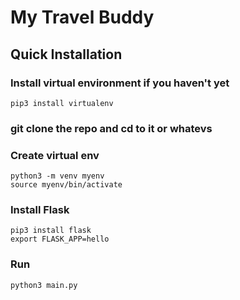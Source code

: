 # My Travel Buddy

## Quick Installation

### Install virtual environment if you haven't yet
```
pip3 install virtualenv
```

### git clone the repo and cd to it or whatevs

### Create virtual env
```
python3 -m venv myenv
source myenv/bin/activate
```

### Install Flask
```
pip3 install flask
export FLASK_APP=hello
```

### Run
```
python3 main.py
```
